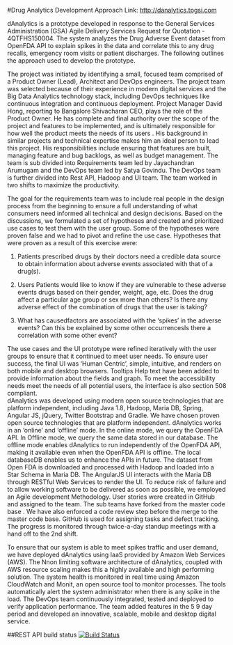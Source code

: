 #Drug Analytics Development Approach
Link: http://danalytics.tpgsi.com

dAnalytics is a prototype developed in response to the General Services Administration (GSA) Agile Delivery Services Request for Quotation - 4QTFHS150004. The system analyzes the Drug Adverse Event dataset from OpenFDA API to explain spikes in the data and correlate this to any drug recalls, emergency room visits or patient discharges.  The following outlines the approach used to develop the prototype. 

The project was initiated by identifying a small, focused team comprised of a Product Owner (Lead), Architect and DevOps engineers. The project team was selected because of their experience in modern digital services and the Big Data Analytics technology stack, including DevOps techniques like continuous integration and continuous deployment. Project Manager David Hong, reporting to Bangalore Shivacharan CEO, plays the role of the Product Owner. He has complete and final authority over the scope of the project and features to be implemented, and is ultimately responsible for how well the product meets the needs of its users . His background in similar projects and technical expertise makes him an ideal person to lead this project. His responsibilities include ensuring that features are built, managing feature and bug backlogs, as well as budget management. The team is sub divided into Requirements team led by Jayachandran Arumugam  and the DevOps team led by Satya Govindu. The DevOps team is further divided into Rest API, Hadoop and UI team. The team worked in two shifts to maximize the productivity. 

The goal for the requirements team was to include real people in the design process from the beginning to ensure a full understanding of what consumers need informed all technical and design decisions. Based on the discussions, we formulated a set of hypotheses and created and prioritized use cases to test them with the user group. Some of the hypotheses were proven false and we had to pivot and refine the use case. Hypotheses that were proven as a result of this exercise were:

1. Patients prescribed drugs by their doctors need a credible data source to obtain information about adverse events associated with that of a drug(s).

2. Users Patients would like to know if they are vulnerable to these adverse events drugs based on their gender, weight, age, etc. Does the drug affect a particular age group or sex more than others? Is there any adverse effect of the combination of drugs that the user is taking? 

3. What has causedfactors are associated with the ‘spikes’ in the adverse events? Can this be explained by some other occurrencesIs there a correlation with some other event?

The use cases and the UI prototype were refined iteratively with the user groups to ensure that it continued to meet user needs. To ensure user success, the final UI was ‘Human Centric’, simple, intuitive, and renders on both mobile and desktop browsers. Tooltips  Help text have been added to provide information about the fields and graph. To meet the accessibility needs meet the needs of all potential users, the interface is also section 508 compliant.  
dAnalytics was developed using modern open source technologies that are platform independent, including Java 1.8, Hadoop, Maria DB, Spring, Angular JS, jQuery, Twitter Bootstrap and Gradle.  We have chosen proven open source technologies that are platform independent. dAnalytics works in an ‘online’ and ‘offline’ mode.  In the online mode, we query the OpenFDA API. In Offline mode, we query the same data stored in our database.  The offline mode enables dAnalytics to run independently of the OpenFDA API, making it available even when the OpenFDA API is offline. The local databaseDB enables us to enhance the APIs in future.  The dataset from Open FDA is downloaded and processed with Hadoop and loaded into a Star Schema in Maria DB. The AngularJS UI interacts with the Maria DB through RESTful Web Services to render the UI.  To reduce risk of failure and to allow working software to be delivered as soon as possible, we employed an Agile development Methodology. User stories were created in GitHub and assigned to the team. The sub teams have forked from  the master code base . We have also enforced a code review step before the merge to the master code base.  GitHub is used for assigning tasks and defect tracking. The progress is monitored through twice-a-day standup meetings with a hand off to the 2nd shift. 

To ensure that our system is able to meet spikes traffic and user demand, we have deployed dAnalytics using IaaS provided by Amazon Web Services (AWS). The Nnon limiting software architecture of dAnalytics, coupled with AWS resource scaling makes this a highly available and high performing solution. The system health is monitored in real time using Amazon CloudWatch and Monit, an open source tool to monitor processes. The tools automatically alert the system administrator when there is any spike in the load. The DevOps team continuously integrated, tested and deployed to verify application performance. The team added features in the 5  9 day period and developed an innovative, scalable, mobile and desktop digital service.

##REST API build status
[![Build Status](https://magnum.travis-ci.com/TPRockville/dAnalytics.svg?token=QyRMxKt3Fniy8CDzozdR&branch=master)](https://magnum.travis-ci.com/TPRockville/dAnalytics)
